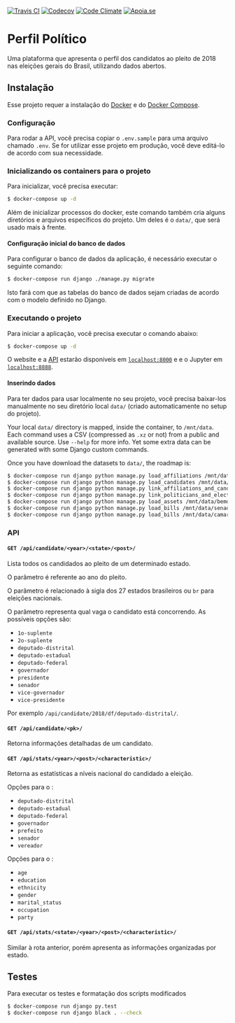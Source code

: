 [![Travis CI](https://img.shields.io/travis/okfn-brasil/perfil-politico.svg)](https://travis-ci.org/okfn-brasil/perfil-politico)
[![Codecov](https://img.shields.io/codecov/c/github/okfn-brasil/perfil-politico.svg)](https://codecov.io/gh/okfn-brasil/perfil-politico)
[![Code Climate](https://img.shields.io/codeclimate/maintainability/okfn-brasil/perfil-politico.svg)](https://codeclimate.com/github/okfn-brasil/perfil-politico)
[![Apoia.se](https://img.shields.io/badge/donate-apoia.se-EB4A3B.svg)](https://apoia.se/serenata)

# Perfil Político

Uma plataforma que apresenta o perfil dos candidatos ao pleito de 2018 nas 
eleições gerais do Brasil, utilizando dados abertos.


## Instalação

Esse projeto requer a instalação do [Docker](https://docs.docker.com/install/) 
e do [Docker Compose](https://docs.docker.com/compose/install/).

### Configuração

Para rodar a API, você precisa copiar o `.env.sample` para uma arquivo chamado 
`.env`. Se for utilizar esse projeto em produção, você deve editá-lo de acordo 
com sua necessidade.

### Inicializando os containers para o projeto

Para inicializar, você precisa executar:

```sh
$ docker-compose up -d
```

Além de inicializar processos do docker, este comando também cria alguns 
diretórios e arquivos específicos do projeto. Um deles é o `data/`, que 
será usado mais à frente.


#### Configuração inicial do banco de dados

Para configurar o banco de dados da aplicação, é necessário executar o seguinte 
comando:


```sh
$ docker-compose run django ./manage.py migrate
```

Isto fará com que as tabelas do banco de dados sejam criadas de acordo com o 
modelo definido no Django.


### Executando o projeto


Para iniciar a aplicação, você precisa executar o comando abaixo:

```sh
$ docker-compose up -d
```

O website e a [API](#api) estarão disponíveis em
[`localhost:8000`](http://localhost:8000) e e o Jupyter em
[`localhost:8888`](http://localhost:8888).


#### Inserindo dados

Para ter dados para usar localmente no seu projeto, você precisa baixar-los 
manualmente no seu diretório local `data/` (criado automaticamente no setup do 
projeto).  

Your local `data/` directory is mapped, inside the container, to `/mnt/data`.
Each command uses a CSV (compressed as `.xz` or not) from a public and
available source. Use `--help` for more info. Yet some extra data can be
generated with some Django custom commands.

Once you have download the datasets to `data/`, the roadmap is:

```sh
$ docker-compose run django python manage.py load_affiliations /mnt/data/filiacao.csv
$ docker-compose run django python manage.py load_candidates /mnt/data/candidatura.csv
$ docker-compose run django python manage.py link_affiliations_and_candidates
$ docker-compose run django python manage.py link_politicians_and_election_results
$ docker-compose run django python manage.py load_assets /mnt/data/bemdeclarado.csv
$ docker-compose run django python manage.py load_bills /mnt/data/senado.csv
$ docker-compose run django python manage.py load_bills /mnt/data/camara.csv
```

### API

#### `GET /api/candidate/<year>/<state>/<post>/`

Lista todos os candidados ao pleito de um determinado estado. 

O parâmetro <year> é referente ao ano do pleito.

O parâmetro <state> é relacionado à sigla dos 27 estados brasileiros ou `br` para
eleições nacionais. 

O parâmetro <post> representa qual vaga o candidato está concorrendo. As possíveis
opções são:

* `1o-suplente`
* `2o-suplente`
* `deputado-distrital`
* `deputado-estadual`
* `deputado-federal`
* `governador`
* `presidente`
* `senador`
* `vice-governador`
* `vice-presidente`

Por exemplo `/api/candidate/2018/df/deputado-distrital/`.


#### `GET /api/candidate/<pk>/`

Retorna informações detalhadas de um candidato.


#### `GET /api/stats/<year>/<post>/<characteristic>/`

Retorna as estatísticas a níveis nacional do candidado a eleição.

Opções para o <post>:

* `deputado-distrital`
* `deputado-estadual`
* `deputado-federal`
* `governador`
* `prefeito`
* `senador`
* `vereador`

Opções para o <characteristic>:

* `age`
* `education`
* `ethnicity`
* `gender`
* `marital_status`
* `occupation`
* `party`

#### `GET /api/stats/<state>/<year>/<post>/<characteristic>/`

Similar à rota anterior, porém apresenta as informações organizadas por estado.


## Testes
Para executar os testes e formatação dos scripts modificados

```sh
$ docker-compose run django py.test
$ docker-compose run django black . --check
```
